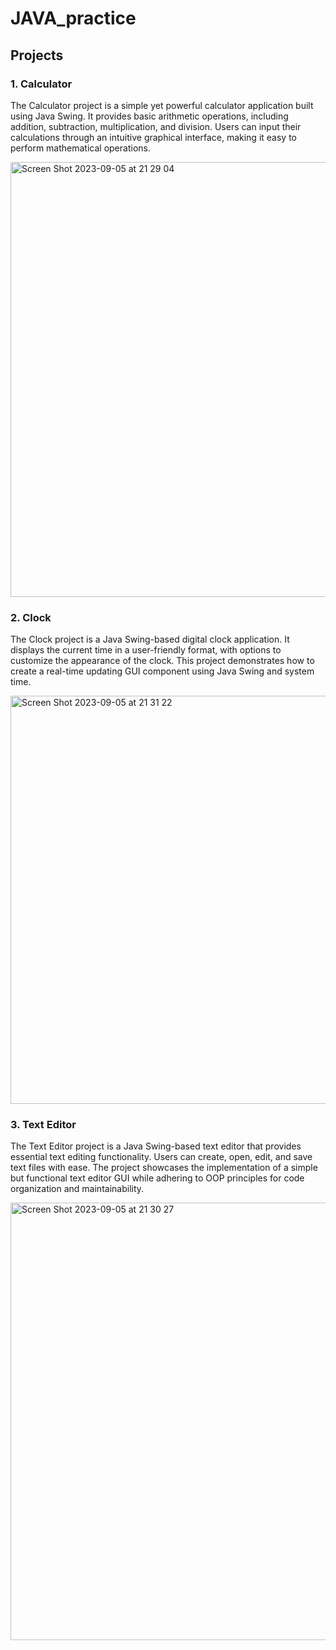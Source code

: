 # JAVA_practice

## Projects

### 1. Calculator

The Calculator project is a simple yet powerful calculator application built using Java Swing. It provides basic arithmetic operations, including addition, subtraction, multiplication, and division. Users can input their calculations through an intuitive graphical interface, making it easy to perform mathematical operations.

<img width="696" alt="Screen Shot 2023-09-05 at 21 29 04" src="https://github.com/Omarab2022/JAVA_practice/assets/99898445/ec8e7de2-2566-4050-986e-a929f6e89471">


### 2. Clock

The Clock project is a Java Swing-based digital clock application. It displays the current time in a user-friendly format, with options to customize the appearance of the clock. This project demonstrates how to create a real-time updating GUI component using Java Swing and system time.

<img width="653" alt="Screen Shot 2023-09-05 at 21 31 22" src="https://github.com/Omarab2022/JAVA_practice/assets/99898445/00821afa-b315-491a-ab27-ef13a783abfe">


### 3. Text Editor

The Text Editor project is a Java Swing-based text editor that provides essential text editing functionality. Users can create, open, edit, and save text files with ease. The project showcases the implementation of a simple but functional text editor GUI while adhering to OOP principles for code organization and maintainability.


<img width="700" alt="Screen Shot 2023-09-05 at 21 30 27" src="https://github.com/Omarab2022/JAVA_practice/assets/99898445/eb774f29-e2bb-4f98-b93d-0682f0964b60">

